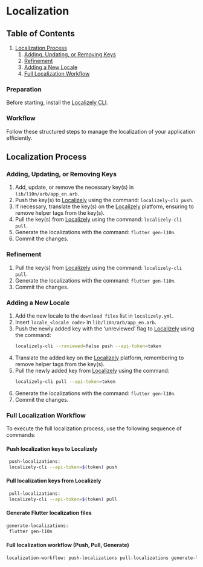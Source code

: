 # Localization

## Table of Contents

1. [Localization Process](#localization-process)
    1. [Adding, Updating, or Removing Keys](#adding-updating-or-removing-keys)
    2. [Refinement](#refinement)
    3. [Adding a New Locale](#adding-a-new-locale)
    4. [Full Localization Workflow](#full-localization-workflow)

### Preparation

Before starting, install the [Localizely CLI](https://github.com/localizely/localizely-cli#install).

### Workflow

Follow these structured steps to manage the localization of your application efficiently.

## Localization Process

### Adding, Updating, or Removing Keys

1. Add, update, or remove the necessary key(s) in `lib/l10n/arb/app_en.arb`.
2. Push the key(s) to [Localizely](https://localizely.com) using the command: `localizely-cli push`.
3. If necessary, translate the key(s) on the [Localizely](https://localizely.com) platform, ensuring to remove helper
   tags from the key(s).
4. Pull the key(s) from [Localizely](https://localizely.com) using the command: `localizely-cli pull`.
5. Generate the localizations with the command: `flutter gen-l10n`.
6. Commit the changes.

### Refinement

1. Pull the key(s) from [Localizely](https://localizely.com) using the command: `localizely-cli pull`.
2. Generate the localizations with the command: `flutter gen-l10n`.
3. Commit the changes.

### Adding a New Locale

1. Add the new locale to the `download files` list in `localizely.yml`.
2. Insert `locale_<locale code>` in `lib/l10n/arb/app_en.arb`.
3. Push the newly added key with the ‘unreviewed’ flag to [Localizely](https://localizely.com) using the command:
   ```sh
   localizely-cli --reviewed=false push --api-token=token
   ```
4. Translate the added key on the [Localizely](https://localizely.com) platform, remembering to remove helper tags from
   the key(s).
5. Pull the newly added key from [Localizely](https://localizely.com) using the command:
   ```sh
   localizely-cli pull --api-token=token
   ```
6. Generate the localizations with the command: `flutter gen-l10n`.
7. Commit the changes.

### Full Localization Workflow

To execute the full localization process, use the following sequence of commands:

#### Push localization keys to Localizely

   ```sh
    push-localizations:
    localizely-cli --api-token=$(token) push
   ```

#### Pull localization keys from Localizely

   ```sh
    pull-localizations:
    localizely-cli --api-token=$(token) pull
   ```

#### Generate Flutter localization files

   ```sh
generate-localizations:
    flutter gen-l10n
   ```

#### Full localization workflow (Push, Pull, Generate)

   ```sh
localization-workflow: push-localizations pull-localizations generate-localizations
```
